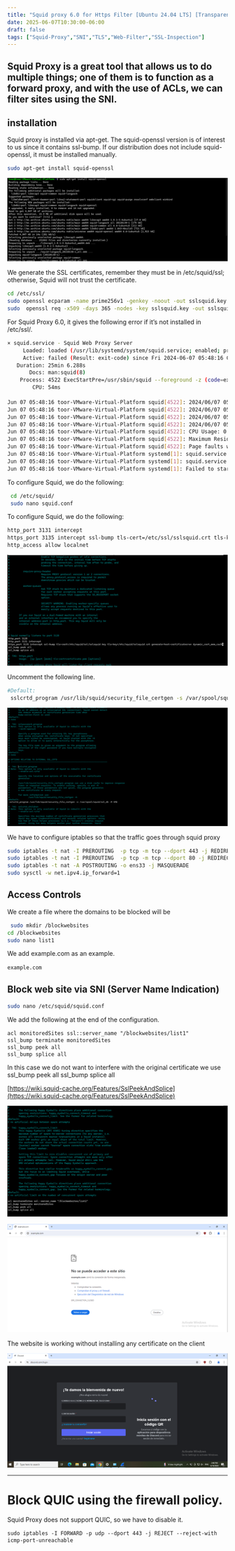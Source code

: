 ```yaml
---
title: "Squid proxy 6.0 for Https Filter [Ubuntu 24.04 LTS] [Transparent Proxy]  "
date: 2025-06-07T10:30:00-06:00
draft: false
tags: ["Squid-Proxy","SNI","TLS","Web-Filter","SSL-Inspection"]
---
```


Squid Proxy is a great tool that allows us to do multiple things; one of them is to function as a forward proxy, and with the use of ACLs, we can filter sites using the SNI.
-----------

## installation
Squid proxy is installed via apt-get. The squid-openssl version is of interest to us since it contains ssl-bump. If our distribution does not include squid-openssl, it must be installed manually.

```bash
sudo apt-get install squid-openssl
```

![Name](/images/9034cefa695d9cf73265449df6f2ba05025a2268660c542a44fb1107d1ef4b2610cde1591a62ded00bde3f9d8d2aa3d307087828e21ae3a8b9cfe05567708983.png)

We generate the SSL certificates, remember they must be in /etc/squid/ssl; otherwise, Squid will not trust the certificate.

```bash
cd /etc/ssl/
sudo openssl ecparam -name prime256v1 -genkey -noout -out sslsquid.key
sudo  openssl req -x509 -days 365 -nodes -key sslsquid.key -out sslsquid.crt
```

For Squid Proxy 6.0, it gives the following error if it’s not installed in /etc/ssl/.
```bash 
× squid.service - Squid Web Proxy Server
     Loaded: loaded (/usr/lib/systemd/system/squid.service; enabled; preset: enabled)
     Active: failed (Result: exit-code) since Fri 2024-06-07 05:48:16 CST; 4s ago
   Duration: 25min 6.288s
       Docs: man:squid(8)
    Process: 4522 ExecStartPre=/usr/sbin/squid --foreground -z (code=exited, status=1/FAILURE)
        CPU: 54ms

Jun 07 05:48:16 toor-VMware-Virtual-Platform squid[4522]: 2024/06/07 05:48:16|   Finished.  Wrote 0 entries.
Jun 07 05:48:16 toor-VMware-Virtual-Platform squid[4522]: 2024/06/07 05:48:16|   Took 0.00 seconds (  0.00 entries/sec).
Jun 07 05:48:16 toor-VMware-Virtual-Platform squid[4522]: 2024/06/07 05:48:16| FATAL: No valid signing certificate configured for HTTPS_port [::]:3135
Jun 07 05:48:16 toor-VMware-Virtual-Platform squid[4522]: 2024/06/07 05:48:16| Squid Cache (Version 6.6): Terminated abnormally.
Jun 07 05:48:16 toor-VMware-Virtual-Platform squid[4522]: CPU Usage: 0.060 seconds = 0.047 user + 0.013 sys
Jun 07 05:48:16 toor-VMware-Virtual-Platform squid[4522]: Maximum Resident Size: 74752 KB
Jun 07 05:48:16 toor-VMware-Virtual-Platform squid[4522]: Page faults with physical i/o: 0
Jun 07 05:48:16 toor-VMware-Virtual-Platform systemd[1]: squid.service: Control process exited, code=exited, status=1/FAILURE
Jun 07 05:48:16 toor-VMware-Virtual-Platform systemd[1]: squid.service: Failed with result 'exit-code'.
Jun 07 05:48:16 toor-VMware-Virtual-Platform systemd[1]: Failed to start squid.service - Squid Web Proxy Server.
```


To configure Squid, we do the following:
```bash
 cd /etc/squid/
 sudo nano squid.conf
```

To configure Squid, we do the following:
```bash
http_port 3131 intercept
https_port 3135 intercept ssl-bump tls-cert=/etc/ssl/sslsquid.crt tls-key=/etc/ssl/sslsquid.key generate-host-certificates=on dynamic_cert_mem_cache_size=16MB
http_access allow localnet
```

![Name](/images/3929c81e35a5719f6884afb94c6b337e6e0ef3f7aeed5fb0221f7343a9518fd80bb5963bf063c1dc565766d63f487d5f496373386e72b2022804c916385328bf.png)

Uncomment the following line.
```bash
#Default:
 sslcrtd_program /usr/lib/squid/security_file_certgen -s /var/spool/squid/ssl_db -M 4MB
```

![Name](/images/b69d71a0d29f37d5f070dcb09c0093615969d27c1aa02be7abe62e7ff5cb774efb1ff8e50975ffd64ef13f2d8bf8acf9c0f2ff34e40416805def1bcc3e39573f.png)

We have to configure iptables so that the traffic goes through squid proxy

```bash
sudo iptables -t nat -I PREROUTING  -p tcp -m tcp --dport 443 -j REDIRECT --to-ports 3135
sudo iptables -t nat -I PREROUTING  -p tcp -m tcp --dport 80 -j REDIRECT --to-ports 3131 
sudo iptables -t nat -A POSTROUTING -o ens33 -j MASQUERADE
sudo sysctl -w net.ipv4.ip_forward=1
```

## Access Controls 

We create a file where the domains to be blocked will be
```bash
 sudo mkdir /blockwebsites
cd /blockwebsites
sudo nano list1
```

We add example.com as an example.

`example.com`

## Block web site via SNI (Server Name Indication)


```bash
sudo nano /etc/squid/squid.conf
```

We add the following at the end of the configuration.

```
acl monitoredSites ssl::server_name "/blockwebsites/list1"
ssl_bump terminate monitoredSites
ssl_bump peek all
ssl_bump splice all
```

In this case we do not want to interfere with the original certificate we use
ssl_bump peek all
ssl_bump splice all

[https://wiki.squid-cache.org/Features/SslPeekAndSplice](https://wiki.squid-cache.org/Features/SslPeekAndSplice)


![Name](/images/8eae27349b3b1381cd930ef923d1d0cea41e9adfd9d4338ace34a7621045d44926cadff03f5a9dfe7edc0143a14f362eb646ba7c50183987d09e8110ab6770ae.png)

![Name](/images/d7f81f61121521e249fb31d971fe372b7f84421cdb298263324d49d21ab00a9d32e14769101222af4cca06a21b134474a1c9155df279f85da6aab82a2b498b91.png)

The website is working without installing any certificate on the client



![Name](/images/edf1786ab6b3bb51266cf81f277a1e68f584652482d2f83d745e3735ce984744343a21f0516d1081e80c263bac1d44fcb491452a3dd89a1e392607a741022d31.png)



-----------

# Block QUIC using the firewall policy.

Squid Proxy does not support QUIC, so we have to disable it.

```
sudo iptables -I FORWARD -p udp --dport 443 -j REJECT --reject-with icmp-port-unreachable
```

